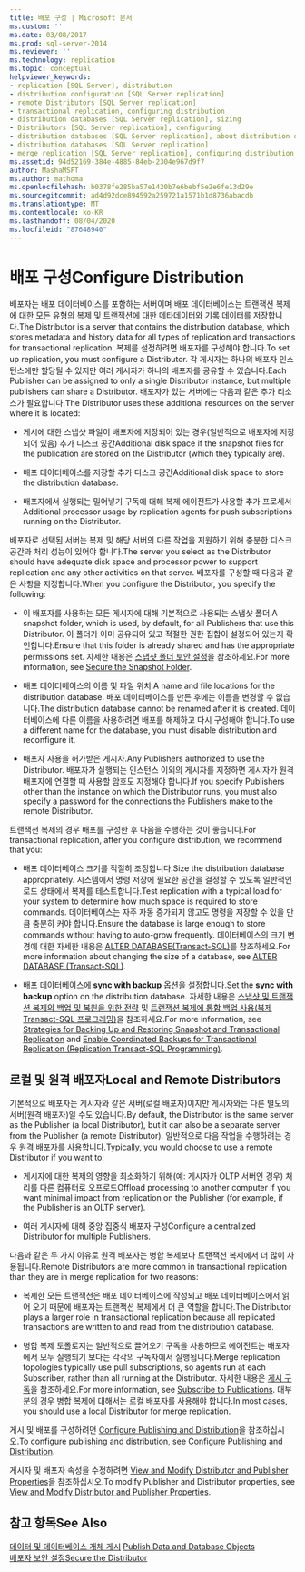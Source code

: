 ```yaml
---
title: 배포 구성 | Microsoft 문서
ms.custom: ''
ms.date: 03/08/2017
ms.prod: sql-server-2014
ms.reviewer: ''
ms.technology: replication
ms.topic: conceptual
helpviewer_keywords:
- replication [SQL Server], distribution
- distribution configuration [SQL Server replication]
- remote Distributors [SQL Server replication]
- transactional replication, configuring distribution
- distribution databases [SQL Server replication], sizing
- Distributors [SQL Server replication], configuring
- distribution databases [SQL Server replication], about distribution databases
- distribution databases [SQL Server replication]
- merge replication [SQL Server replication], configuring distribution
ms.assetid: 94d52169-384e-4885-84eb-2304e967d9f7
author: MashaMSFT
ms.author: mathoma
ms.openlocfilehash: b0378fe285ba57e1420b7e6bebf5e2e6fe13d29e
ms.sourcegitcommit: ad4d92dce894592a259721a1571b1d8736abacdb
ms.translationtype: MT
ms.contentlocale: ko-KR
ms.lasthandoff: 08/04/2020
ms.locfileid: "87648940"
---
```

# <a name="configure-distribution"></a><span data-ttu-id="d3f05-102">배포 구성</span><span class="sxs-lookup"><span data-stu-id="d3f05-102">Configure Distribution</span></span>
  <span data-ttu-id="d3f05-103">배포자는 배포 데이터베이스를 포함하는 서버이며 배포 데이터베이스는 트랜잭션 복제에 대한 모든 유형의 복제 및 트랜잭션에 대한 메타데이터와 기록 데이터를 저장합니다.</span><span class="sxs-lookup"><span data-stu-id="d3f05-103">The Distributor is a server that contains the distribution database, which stores metadata and history data for all types of replication and transactions for transactional replication.</span></span> <span data-ttu-id="d3f05-104">복제를 설정하려면 배포자를 구성해야 합니다.</span><span class="sxs-lookup"><span data-stu-id="d3f05-104">To set up replication, you must configure a Distributor.</span></span> <span data-ttu-id="d3f05-105">각 게시자는 하나의 배포자 인스턴스에만 할당될 수 있지만 여러 게시자가 하나의 배포자를 공유할 수 있습니다.</span><span class="sxs-lookup"><span data-stu-id="d3f05-105">Each Publisher can be assigned to only a single Distributor instance, but multiple publishers can share a Distributor.</span></span> <span data-ttu-id="d3f05-106">배포자가 있는 서버에는 다음과 같은 추가 리소스가 필요합니다.</span><span class="sxs-lookup"><span data-stu-id="d3f05-106">The Distributor uses these additional resources on the server where it is located:</span></span>  
  
-   <span data-ttu-id="d3f05-107">게시에 대한 스냅샷 파일이 배포자에 저장되어 있는 경우(일반적으로 배포자에 저장되어 있음) 추가 디스크 공간</span><span class="sxs-lookup"><span data-stu-id="d3f05-107">Additional disk space if the snapshot files for the publication are stored on the Distributor (which they typically are).</span></span>  
  
-   <span data-ttu-id="d3f05-108">배포 데이터베이스를 저장할 추가 디스크 공간</span><span class="sxs-lookup"><span data-stu-id="d3f05-108">Additional disk space to store the distribution database.</span></span>  
  
-   <span data-ttu-id="d3f05-109">배포자에서 실행되는 밀어넣기 구독에 대해 복제 에이전트가 사용할 추가 프로세서</span><span class="sxs-lookup"><span data-stu-id="d3f05-109">Additional processor usage by replication agents for push subscriptions running on the Distributor.</span></span>  
  
 <span data-ttu-id="d3f05-110">배포자로 선택된 서버는 복제 및 해당 서버의 다른 작업을 지원하기 위해 충분한 디스크 공간과 처리 성능이 있어야 합니다.</span><span class="sxs-lookup"><span data-stu-id="d3f05-110">The server you select as the Distributor should have adequate disk space and processor power to support replication and any other activities on that server.</span></span> <span data-ttu-id="d3f05-111">배포자를 구성할 때 다음과 같은 사항을 지정합니다.</span><span class="sxs-lookup"><span data-stu-id="d3f05-111">When you configure the Distributor, you specify the following:</span></span>  
  
-   <span data-ttu-id="d3f05-112">이 배포자를 사용하는 모든 게시자에 대해 기본적으로 사용되는 스냅샷 폴더.</span><span class="sxs-lookup"><span data-stu-id="d3f05-112">A snapshot folder, which is used, by default, for all Publishers that use this Distributor.</span></span> <span data-ttu-id="d3f05-113">이 폴더가 이미 공유되어 있고 적절한 권한 집합이 설정되어 있는지 확인합니다.</span><span class="sxs-lookup"><span data-stu-id="d3f05-113">Ensure that this folder is already shared and has the appropriate permissions set.</span></span> <span data-ttu-id="d3f05-114">자세한 내용은 [스냅샷 폴더 보안 설정](security/secure-the-snapshot-folder.md)을 참조하세요.</span><span class="sxs-lookup"><span data-stu-id="d3f05-114">For more information, see [Secure the Snapshot Folder](security/secure-the-snapshot-folder.md).</span></span>  
  
-   <span data-ttu-id="d3f05-115">배포 데이터베이스의 이름 및 파일 위치.</span><span class="sxs-lookup"><span data-stu-id="d3f05-115">A name and file locations for the distribution database.</span></span> <span data-ttu-id="d3f05-116">배포 데이터베이스를 만든 후에는 이름을 변경할 수 없습니다.</span><span class="sxs-lookup"><span data-stu-id="d3f05-116">The distribution database cannot be renamed after it is created.</span></span> <span data-ttu-id="d3f05-117">데이터베이스에 다른 이름을 사용하려면 배포를 해제하고 다시 구성해야 합니다.</span><span class="sxs-lookup"><span data-stu-id="d3f05-117">To use a different name for the database, you must disable distribution and reconfigure it.</span></span>  
  
-   <span data-ttu-id="d3f05-118">배포자 사용을 허가받은 게시자.</span><span class="sxs-lookup"><span data-stu-id="d3f05-118">Any Publishers authorized to use the Distributor.</span></span> <span data-ttu-id="d3f05-119">배포자가 실행되는 인스턴스 이외의 게시자를 지정하면 게시자가 원격 배포자에 연결할 때 사용할 암호도 지정해야 합니다.</span><span class="sxs-lookup"><span data-stu-id="d3f05-119">If you specify Publishers other than the instance on which the Distributor runs, you must also specify a password for the connections the Publishers make to the remote Distributor.</span></span>  
  
 <span data-ttu-id="d3f05-120">트랜잭션 복제의 경우 배포를 구성한 후 다음을 수행하는 것이 좋습니다.</span><span class="sxs-lookup"><span data-stu-id="d3f05-120">For transactional replication, after you configure distribution, we recommend that you:</span></span>  
  
-   <span data-ttu-id="d3f05-121">배포 데이터베이스 크기를 적절히 조정합니다.</span><span class="sxs-lookup"><span data-stu-id="d3f05-121">Size the distribution database appropriately.</span></span> <span data-ttu-id="d3f05-122">시스템에서 명령 저장에 필요한 공간을 결정할 수 있도록 일반적인 로드 상태에서 복제를 테스트합니다.</span><span class="sxs-lookup"><span data-stu-id="d3f05-122">Test replication with a typical load for your system to determine how much space is required to store commands.</span></span> <span data-ttu-id="d3f05-123">데이터베이스는 자주 자동 증가되지 않고도 명령을 저장할 수 있을 만큼 충분히 커야 합니다.</span><span class="sxs-lookup"><span data-stu-id="d3f05-123">Ensure the database is large enough to store commands without having to auto-grow frequently.</span></span> <span data-ttu-id="d3f05-124">데이터베이스의 크기 변경에 대한 자세한 내용은 [ALTER DATABASE&#40;Transact-SQL&#41;](/sql/t-sql/statements/alter-database-transact-sql)를 참조하세요.</span><span class="sxs-lookup"><span data-stu-id="d3f05-124">For more information about changing the size of a database, see [ALTER DATABASE &#40;Transact-SQL&#41;](/sql/t-sql/statements/alter-database-transact-sql).</span></span>  
  
-   <span data-ttu-id="d3f05-125">배포 데이터베이스에 **sync with backup** 옵션을 설정합니다.</span><span class="sxs-lookup"><span data-stu-id="d3f05-125">Set the **sync with backup** option on the distribution database.</span></span> <span data-ttu-id="d3f05-126">자세한 내용은 [스냅샷 및 트랜잭션 복제의 백업 및 복원을 위한 전략](administration/strategies-for-backing-up-and-restoring-snapshot-and-transactional-replication.md) 및 [트랜잭션 복제에 통합 백업 사용&#40;복제 Transact-SQL 프로그래밍&#41;](administration/enable-coordinated-backups-for-transactional-replication.md)을 참조하세요.</span><span class="sxs-lookup"><span data-stu-id="d3f05-126">For more information, see [Strategies for Backing Up and Restoring Snapshot and Transactional Replication](administration/strategies-for-backing-up-and-restoring-snapshot-and-transactional-replication.md) and [Enable Coordinated Backups for Transactional Replication &#40;Replication Transact-SQL Programming&#41;](administration/enable-coordinated-backups-for-transactional-replication.md).</span></span>  
  
## <a name="local-and-remote-distributors"></a><span data-ttu-id="d3f05-127">로컬 및 원격 배포자</span><span class="sxs-lookup"><span data-stu-id="d3f05-127">Local and Remote Distributors</span></span>  
 <span data-ttu-id="d3f05-128">기본적으로 배포자는 게시자와 같은 서버(로컬 배포자)이지만 게시자와는 다른 별도의 서버(원격 배포자)일 수도 있습니다.</span><span class="sxs-lookup"><span data-stu-id="d3f05-128">By default, the Distributor is the same server as the Publisher (a local Distributor), but it can also be a separate server from the Publisher (a remote Distributor).</span></span> <span data-ttu-id="d3f05-129">일반적으로 다음 작업을 수행하려는 경우 원격 배포자를 사용합니다.</span><span class="sxs-lookup"><span data-stu-id="d3f05-129">Typically, you would choose to use a remote Distributor if you want to:</span></span>  
  
-   <span data-ttu-id="d3f05-130">게시자에 대한 복제의 영향을 최소화하기 위해(예: 게시자가 OLTP 서버인 경우) 처리를 다른 컴퓨터로 오프로드</span><span class="sxs-lookup"><span data-stu-id="d3f05-130">Offload processing to another computer if you want minimal impact from replication on the Publisher (for example, if the Publisher is an OLTP server).</span></span>  
  
-   <span data-ttu-id="d3f05-131">여러 게시자에 대해 중앙 집중식 배포자 구성</span><span class="sxs-lookup"><span data-stu-id="d3f05-131">Configure a centralized Distributor for multiple Publishers.</span></span>  
  
 <span data-ttu-id="d3f05-132">다음과 같은 두 가지 이유로 원격 배포자는 병합 복제보다 트랜잭션 복제에서 더 많이 사용됩니다.</span><span class="sxs-lookup"><span data-stu-id="d3f05-132">Remote Distributors are more common in transactional replication than they are in merge replication for two reasons:</span></span>  
  
-   <span data-ttu-id="d3f05-133">복제한 모든 트랜잭션은 배포 데이터베이스에 작성되고 배포 데이터베이스에서 읽어 오기 때문에 배포자는 트랜잭션 복제에서 더 큰 역할을 합니다.</span><span class="sxs-lookup"><span data-stu-id="d3f05-133">The Distributor plays a larger role in transactional replication because all replicated transactions are written to and read from the distribution database.</span></span>  
  
-   <span data-ttu-id="d3f05-134">병합 복제 토폴로지는 일반적으로 끌어오기 구독을 사용하므로 에이전트는 배포자에서 모두 실행되기 보다는 각각의 구독자에서 실행됩니다.</span><span class="sxs-lookup"><span data-stu-id="d3f05-134">Merge replication topologies typically use pull subscriptions, so agents run at each Subscriber, rather than all running at the Distributor.</span></span> <span data-ttu-id="d3f05-135">자세한 내용은 [게시 구독](subscribe-to-publications.md)을 참조하세요.</span><span class="sxs-lookup"><span data-stu-id="d3f05-135">For more information, see [Subscribe to Publications](subscribe-to-publications.md).</span></span> <span data-ttu-id="d3f05-136">대부분의 경우 병합 복제에 대해서는 로컬 배포자를 사용해야 합니다.</span><span class="sxs-lookup"><span data-stu-id="d3f05-136">In most cases, you should use a local Distributor for merge replication.</span></span>  
  
 <span data-ttu-id="d3f05-137">게시 및 배포를 구성하려면 [Configure Publishing and Distribution](configure-publishing-and-distribution.md)을 참조하십시오.</span><span class="sxs-lookup"><span data-stu-id="d3f05-137">To configure publishing and distribution, see [Configure Publishing and Distribution](configure-publishing-and-distribution.md).</span></span>  
  
 <span data-ttu-id="d3f05-138">게시자 및 배포자 속성을 수정하려면 [View and Modify Distributor and Publisher Properties](view-and-modify-distributor-and-publisher-properties.md)을 참조하십시오.</span><span class="sxs-lookup"><span data-stu-id="d3f05-138">To modify Publisher and Distributor properties, see [View and Modify Distributor and Publisher Properties](view-and-modify-distributor-and-publisher-properties.md).</span></span>  
  
## <a name="see-also"></a><span data-ttu-id="d3f05-139">참고 항목</span><span class="sxs-lookup"><span data-stu-id="d3f05-139">See Also</span></span>  
 <span data-ttu-id="d3f05-140">[데이터 및 데이터베이스 개체 게시](publish/publish-data-and-database-objects.md) </span><span class="sxs-lookup"><span data-stu-id="d3f05-140">[Publish Data and Database Objects](publish/publish-data-and-database-objects.md) </span></span>  
 [<span data-ttu-id="d3f05-141">배포자 보안 설정</span><span class="sxs-lookup"><span data-stu-id="d3f05-141">Secure the Distributor</span></span>](security/secure-the-distributor.md)  
  
  
